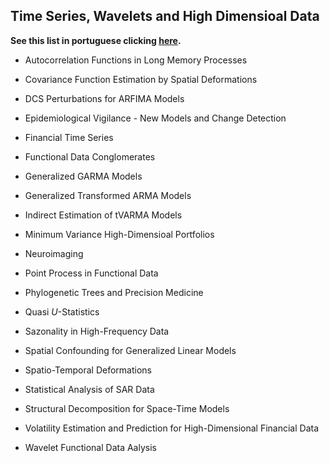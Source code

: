 ## Time Series, Wavelets and High Dimensioal Data

**See this list in portuguese clicking [here](temas_PORT.md).**

-   Autocorrelation Functions in Long Memory Processes

-   Covariance Function Estimation by Spatial Deformations

-   DCS Perturbations for ARFIMA Models

-   Epidemiological Vigilance - New Models and Change Detection

-   Financial Time Series

-   Functional Data Conglomerates

-   Generalized GARMA Models

-   Generalized Transformed ARMA Models

-   Indirect Estimation of tVARMA Models

-   Minimum Variance High-Dimensioal Portfolios

-   Neuroimaging

-   Point Process in Functional Data

-   Phylogenetic Trees and Precision Medicine

-   Quasi $U$-Statistics

-   Sazonality in High-Frequency Data

-   Spatial Confounding for Generalized Linear Models

-   Spatio-Temporal Deformations

-   Statistical Analysis of SAR Data

-   Structural Decomposition for Space-Time Models

-   Volatility Estimation and Prediction for High-Dimensional Financial
    Data

-   Wavelet Functional Data Aalysis